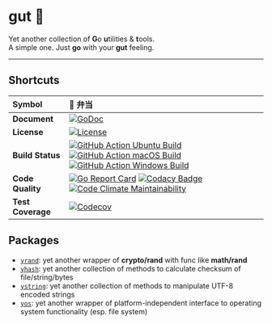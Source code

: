 # gut 🍱

Yet another collection of **G**o **u**tilities & **t**ools.  
A simple one. Just **go** with your **gut** feeling.

* * *

## Shortcuts

| Symbol            | 🍱 弁当                                                                                                                                                                                                                                                                                                                                                                                                                                         |
| :---------------- | :-------------------------------------------------------------------------------------------------------------------------------------------------------------------------------------------------------------------------------------------------------------------------------------------------------------------------------------------------------------------------------------------------------------------------------------------- |
| **Document**      | [![GoDoc](https://godoc.org/github.com/1set/gut?status.svg)](https://godoc.org/github.com/1set/gut)                                                                                                                                                                                                                                                                                                                                           |
| **License**       | [![License](https://img.shields.io/github/license/1set/gut)](https://github.com/1set/gut/blob/master/LICENSE)                                                                                                                                                                                                                                                                                                                                 |
| **Build Status**  | [![GitHub Action Ubuntu Build](https://github.com/1set/gut/workflows/Ubuntu/badge.svg)](https://github.com/1set/gut/actions?workflow=Ubuntu) [![GitHub Action macOS Build](https://github.com/1set/gut/workflows/macOS/badge.svg)](https://github.com/1set/gut/actions?workflow=macOS) [![GitHub Action Windows Build](https://github.com/1set/gut/workflows/Windows/badge.svg)](https://github.com/1set/gut/actions?workflow=Windows)        |
| **Code Quality**  | [![Go Report Card](https://goreportcard.com/badge/github.com/1set/gut)](https://goreportcard.com/report/github.com/1set/gut) [![Codacy Badge](https://api.codacy.com/project/badge/Grade/f70fcc271c3e4785a3dfb87739a44cd0)](https://www.codacy.com/manual/an9an63/gut) [![Code Climate Maintainability](https://api.codeclimate.com/v1/badges/6217d80425ed0b096664/maintainability)](https://codeclimate.com/github/1set/gut/maintainability) |
| **Test Coverage** | [![Codecov](https://codecov.io/gh/1set/gut/branch/master/graph/badge.svg)](https://codecov.io/gh/1set/gut/branch/master)                                                                                                                                                                                                                                                                                                                      |

## Packages

-   [`yrand`](https://godoc.org/github.com/1set/gut/yrand): yet another wrapper of **crypto/rand** with func like **math/rand**
-   [`yhash`](https://godoc.org/github.com/1set/gut/yhash): yet another collection of methods to calculate checksum of file/string/bytes
-   [`ystring`](https://godoc.org/github.com/1set/gut/ystring): yet another collection of methods to manipulate UTF-8 encoded strings
-   [`yos`](https://godoc.org/github.com/1set/gut/yos): yet another wrapper of platform-independent interface to operating system functionality (esp. file system)
